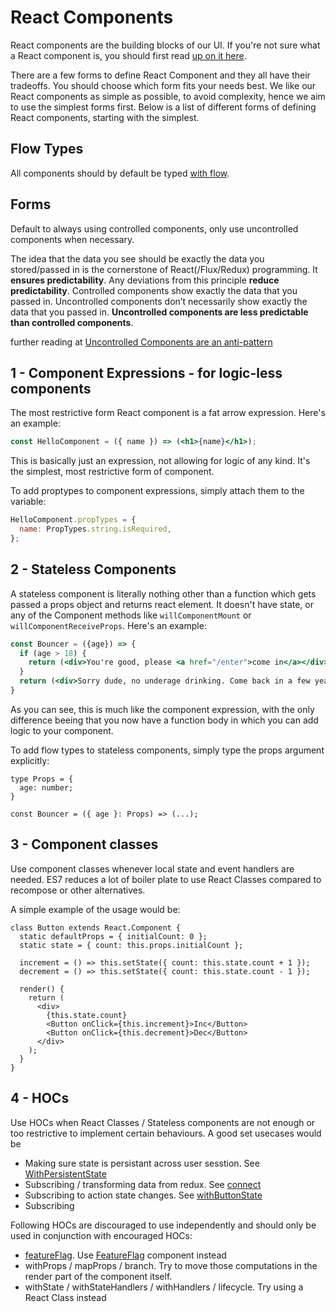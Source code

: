 # React Components
React components are the building blocks of our UI. If you're not sure what a React component is, you should first read [up on it here](https://facebook.github.io/react/).

There are a few forms to define React Component and they all have their tradeoffs. You should choose which form fits your needs best. We like our React components as simple as possible, to avoid complexity, hence we aim to use the simplest forms first. Below is a list of different forms of defining React components, starting with the simplest.

## Flow Types
All components should by default be typed [with flow](https://flow.org/en/docs/react/).

## Forms

Default to always using controlled components, only use uncontrolled components when necessary.

The idea that the data you see should be exactly the data you stored/passed in is the cornerstone of React(/Flux/Redux) programming. It __ensures predictability__. Any deviations from this principle __reduce predictability__. Controlled components show exactly the data that you passed in. Uncontrolled components don’t necessarily show exactly the data that you passed in. __Uncontrolled components are less predictable than controlled components__.

further reading at [Uncontrolled Components are an anti-pattern](https://medium.com/@jedwards8/uncontrolled-components-are-an-anti-pattern-abbdd86fd39e#.rzr8uan2c)

## 1 - Component Expressions - for logic-less components
The most restrictive form React component is a fat arrow expression. Here's an example:

```jsx
const HelloComponent = ({ name }) => (<h1>{name}</h1>);
```

This is basically just an expression, not allowing for logic of any kind. It's the simplest, most restrictive form of component.

To add proptypes to component expressions, simply attach them to the variable:
```js
HelloComponent.propTypes = {
  name: PropTypes.string.isRequired,
};
```

## 2 - Stateless Components
A stateless component is literally nothing other than a function which gets passed a props object and returns react element. It doesn't have state, or any of the Component methods like `willComponentMount` or `willComponentReceiveProps`. Here's an example:

```jsx
const Bouncer = ({age}) => {
  if (age > 18) {
    return (<div>You're good, please <a href="/enter">come in</a></div>);
  }
  return (<div>Sorry dude, no underage drinking. Come back in a few years.</div>);
}
```
As you can see, this is much like the component expression, with the only difference beeing that you now have a function body in which you can add logic to your component.

To add flow types to stateless components, simply type the props argument explicitly:
```
type Props = {
  age: number;
}

const Bouncer = ({ age }: Props) => (...);
```

## 3 - Component classes

Use component classes whenever local state and event handlers are needed. ES7 reduces a lot of boiler plate to use React Classes compared to recompose or other alternatives. 

A simple example of the usage would be:
```
class Button extends React.Component {
  static defaultProps = { initialCount: 0 }; 
  static state = { count: this.props.initialCount }; 

  increment = () => this.setState({ count: this.state.count + 1 });
  decrement = () => this.setState({ count: this.state.count - 1 });

  render() {
    return (
      <div>
        {this.state.count}
        <Button onClick={this.increment}>Inc</Button>
        <Button onClick={this.decrement}>Dec</Button>
      </div>
    );
  }
}
```

## 4 - HOCs

Use HOCs when React Classes / Stateless components are not enough or too restrictive to implement certain behaviours. A good set usecases would be

- Making sure state is persistant across user sesstion. See [WithPersistentState](https://github.com/rainforestapp/regenwald/tree/develop/src/app/utilities/withPersistentState)
- Subscribing / transforming data from redux. See [connect](http://redux.js.org/docs/basics/UsageWithReact.html)
- Subscribing to action state changes. See [withButtonState](https://github.com/rainforestapp/regenwald/tree/develop/src/app/components/Button/withButtonState.js)
- Subscribing 

Following HOCs are discouraged to use independently and should only be used in conjunction with encouraged HOCs:
- [featureFlag](https://github.com/rainforestapp/regenwald/tree/develop/src/app/utilities/featureFlag). Use [FeatureFlag](https://github.com/rainforestapp/regenwald/blob/develop/src/app/v2/components/FeatureFlag/index.js) component instead
- withProps / mapProps / branch. Try to move those computations in the render part of the component itself.
- withState / withStateHandlers / withHandlers / lifecycle. Try using a React Class instead
